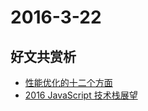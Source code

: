 # 2016-3-22

## 好文共赏析

* [性能优化的十二个方面](http://pinggod.com/2016/%E6%80%A7%E8%83%BD%E4%BC%98%E5%8C%96%E7%9A%84%E5%8D%81%E4%BA%8C%E4%B8%AA%E6%96%B9%E9%9D%A2/)
* [2016 JavaScript 技术栈展望](http://pinggod.com/2016/2016-JavaScript-%E6%8A%80%E6%9C%AF%E6%A0%88%E5%B1%95%E6%9C%9B/)
